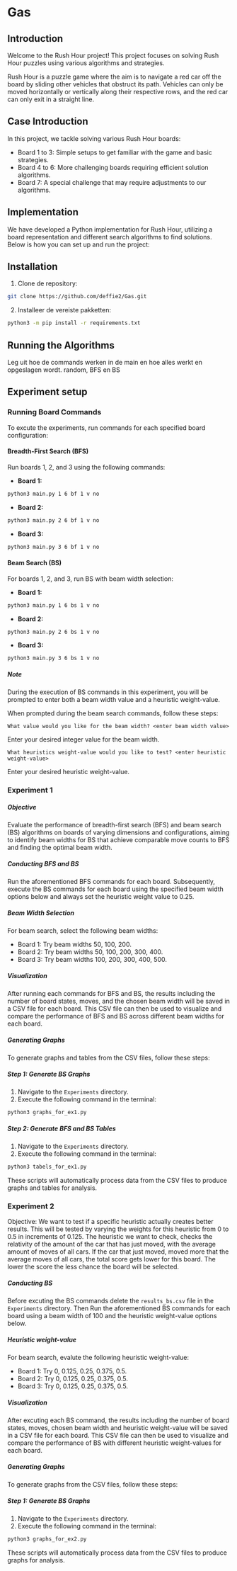 # Gas

## Introduction
Welcome to the Rush Hour project! This project focuses on solving Rush Hour puzzles using various algorithms and strategies.

Rush Hour is a puzzle game where the aim is to navigate a red car off the board by sliding other vehicles that obstruct its path. Vehicles can only be moved horizontally or vertically along their respective rows, and the red car can only exit in a straight line.

## Case Introduction

In this project, we tackle solving various Rush Hour boards:

* Board 1 to 3: Simple setups to get familiar with the game and basic strategies.
* Board 4 to 6: More challenging boards requiring efficient solution algorithms.
* Board 7: A special challenge that may require adjustments to our algorithms.

## Implementation
We have developed a Python implementation for Rush Hour, utilizing a board representation and different search algorithms to find solutions. Below is how you can set up and run the project:

## Installation

1. Clone de repository:
```bash
git clone https://github.com/deffie2/Gas.git
```
2. Installeer de vereiste pakketten:
```bash
python3 -m pip install -r requirements.txt
```
## Running the Algorithms

Leg uit hoe de commands werken in de main en hoe alles werkt en opgeslagen wordt. random, BFS en BS



## Experiment setup

### Running Board Commands
To excute the experiments, run commands for each specified board configuration:

#### Breadth-First Search (BFS)
Run boards 1, 2, and 3 using the following commands:

* **Board 1:**
```bash
python3 main.py 1 6 bf 1 v no
```
* **Board 2:**
```bash
python3 main.py 2 6 bf 1 v no
```
* **Board 3:**
```bash
python3 main.py 3 6 bf 1 v no
```
#### Beam Search (BS)
For boards 1, 2, and 3, run BS with beam width selection:
* **Board 1:**
```bash
python3 main.py 1 6 bs 1 v no
```
* **Board 2:**
```bash
python3 main.py 2 6 bs 1 v no
```
* **Board 3:**
```bash
python3 main.py 3 6 bs 1 v no
```

##### Note
During the execution of BS commands in this experiment, you will be prompted to enter both a beam width value and a heuristic weight-value.

When prompted during the beam search commands, follow these steps:
```arduino
What value would you like for the beam width? <enter beam width value>
```
Enter your desired integer value for the beam width.

```arduino
What heuristics weight-value would you like to test? <enter heuristic weight-value>
```
Enter your desired heuristic weight-value.

### Experiment 1
##### Objective
Evaluate the performance of breadth-first search (BFS) and beam search (BS) algorithms on boards of varying dimensions and configurations, aiming to identify beam widths for BS that achieve comparable move counts to BFS and finding the optimal beam width.

##### Conducting BFS and BS
Run the aforementioned BFS commands for each board. Subsequently, execute the BS commands for each board using the specified beam width options below and always set the heuristic weight value to 0.25.

##### Beam Width Selection
For beam search, select the following beam widths:
* Board 1: Try beam widths 50, 100, 200.
* Board 2: Try beam widths 50, 100, 200, 300, 400.
* Board 3: Try beam widths 100, 200, 300, 400, 500.

##### Visualization
After running each commands for BFS and BS, the results including the number of board states, moves, and the chosen beam width will be saved in a CSV file for each board. This CSV file can then be used to visualize and compare the performance of BFS and BS across different beam widths for each board. 

##### Generating Graphs 
To generate graphs and tables from the CSV files, follow these steps:
##### Step 1: Generate BS Graphs
1. Navigate to the `Experiments` directory.
2. Execute the following command in the terminal:
```bash
python3 graphs_for_ex1.py
```
##### Step 2: Generate BFS and BS Tables
1. Navigate to the `Experiments` directory.
2. Execute the following command in the terminal:
```bash
python3 tabels_for_ex1.py
```
These scripts will automatically process data from the CSV files to produce graphs and tables for analysis.

### Experiment 2
Objective: We want to test if a specific heuristic actually creates better results. This will be tested by varying the weights for this heuristic from 0 to 0.5 in increments of 0.125. The heuristic we want to check, checks the relativity of the amount of the car that has just moved, with the average amount of moves of all cars. If the car that just moved, moved more that the average moves of all cars, the total score gets lower for this board. The lower the score the less chance the board will be selected. 

##### Conducting BS
Before excuting the BS commands delete the `results_bs.csv` file in the `Experiments` directory. 
Then Run the aforementioned BS commands for each board using a beam width of 100 and the heuristic weight-value options below.

##### Heuristic weight-value
For beam search, evalute the following heuristic weight-value:
* Board 1: Try 0, 0.125, 0.25, 0.375, 0.5.
* Board 2: Try 0, 0.125, 0.25, 0.375, 0.5.
* Board 3: Try 0, 0.125, 0.25, 0.375, 0.5.

##### Visualization
After excuting each BS command, the results including the number of board states, moves, chosen beam width and heuristic weight-value will be saved in a CSV file for each board. This CSV file can then be used to visualize and compare the performance of BS with different heuristic weight-values for each board. 

##### Generating Graphs 
To generate graphs from the CSV files, follow these steps:
##### Step 1: Generate BS Graphs
1. Navigate to the `Experiments` directory.
2. Execute the following command in the terminal:
```bash
python3 graphs_for_ex2.py
```
These scripts will automatically process data from the CSV files to produce graphs for analysis.

